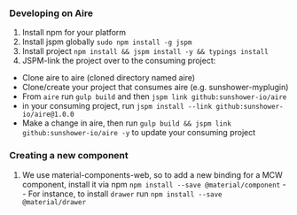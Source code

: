 ### Developing on Aire

1.  Install npm for your platform
2.  Install jspm globally `sudo npm install -g jspm`
3.  Install project `npm install && jspm install -y && typings install`
4.  JSPM-link the project over to the consuming project:
- Clone aire to aire (cloned directory named aire)
- Clone/create your project that consumes aire (e.g. sunshower-myplugin)
- From `aire` run `gulp build` and then `jspm link github:sunshower-io/aire`
- in your consuming project, run `jspm install --link github:sunshower-io/aire@1.0.0`
- Make a change in aire, then run `gulp build && jspm link github:sunshower-io/aire -y` to update your consuming project


### Creating a new component

1. We use material-components-web, so to add a new binding for a MCW component, install it via npm `npm install --save @material/component`
-- For instance, to install `drawer` run `npm install --save @material/drawer`

